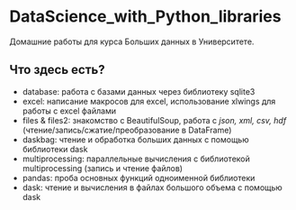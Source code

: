 # DataScience_with_Python_libraries

Домашние работы для курса Больших данных в Университете.




## Что здесь есть?

- database: работа с базами данных через библиотеку sqlite3
- excel: написание макросов для excel, использование xlwings для работы с excel файлами
- files & files2: знакомство с BeautifulSoup, работа с *json, xml, csv, hdf* (чтение/запись/сжатие/преобразование в DataFrame)
- daskbag: чтение и обработка больших данных с помощью библиотеки dask
- multiprocessing: параллельные вычисления с библиотекой multiprocessing (запись и чтение файлов)
- pandas: проба основных функций одноименной библиотеки
- dask: чтение и вычисления в файлах большого объема с помощью dask



